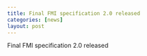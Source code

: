 ```yaml
---
title: Final FMI specification 2.0 released
categories: [news]
layout: post
---
```


Final FMI specification 2.0 released
